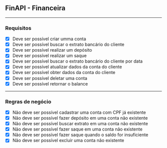 ## FinAPI - Financeira

---

### Requisitos

- [x] Deve ser possível criar umma conta
- [x] Deve ser possível buscar o extrato bancário do cliente
- [X] Deve ser possível realizar um depósito
- [x] Deve ser possível realizar um saque
- [X] Deve ser possível buscar o extrato bancário do cliente por data
- [X] Deve ser possível atualizar dados da conta do cliente
- [X] Deve ser possível obter dados da conta do cliente
- [x] Deve ser possível deletar uma conta
- [x] Deve ser possível retornar o balance

---

### Regras de negócio

- [x] Não deve ser possível cadastrar uma conta com CPF já existente
- [x] Não deve ser possível fazer depósito em uma conta não existente
- [X] Não deve ser possível buscar extrato em uma conta não existente
- [x] Não deve ser possível fazer saque em uma conta não existente
- [X] Não deve ser possível fazer saque quando o saldo for insuficiente
- [x] Não deve ser possível excluir uma conta não existente
